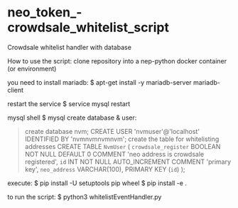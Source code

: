 # neo_token_-crowdsale_whitelist_script
Crowdsale whitelist handler with database

How to use the script:
clone repository into a nep-python docker container (or environment)

you need to install mariadb: 
$ apt-get install -y mariadb-server mariadb-client

restart the service
$ service mysql restart

mysql shell
$ mysql
create database & user:
> create database nvm;
> CREATE USER 'nvmuser'@'localhost' IDENTIFIED BY 'nvmnvmnvmnvm';
create the table for whitelisting addresses
> CREATE TABLE `NvmUser` (
	`crowdsale_register` BOOLEAN NOT NULL DEFAULT 0 COMMENT 'neo address is crowdsale registered',
	`id` INT NOT NULL AUTO_INCREMENT COMMENT 'primary key',
	`neo_address` VARCHAR(100),
	PRIMARY KEY (`id`)
);

execute: 
$ pip install -U setuptools pip wheel
$ pip install -e .

to run the script:
$ python3 whitelistEventHandler.py
